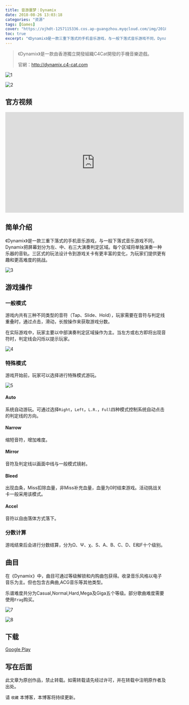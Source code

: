 ```yaml
---
title: 音游噩梦：Dynamix
date: 2018-08-26 13:03:18
categories: "资源"
tags: [Games]
cover: "https://ojhdt-1257115336.cos.ap-guangzhou.myqcloud.com/img/20180826/0.png"
toc: true
excerpt: "《Dynamix》是一款三重下落式的手机音乐游戏，与一般下落式音乐游戏不同，Dynamix把屏幕划分为左、中、右三大演奏判定区域。每个区域将单独演奏一种乐器的音轨。三区式的玩法设计令到游戏关卡有更丰富的变化，为玩家们提供更有趣和更高难度的挑战。"
---
```

>《Dynamix》是一款由香港獨立開發組織C4Cat開發的手機音樂遊戲。
>
>官網：http://dynamix.c4-cat.com

![1](https://ojhdt-1257115336.cos.ap-guangzhou.myqcloud.com/img/20180826/1.png)

![2](https://ojhdt-1257115336.cos.ap-guangzhou.myqcloud.com/img/20180826/2.png)

## 官方视频

<iframe width="560" height="315" src="https://www.youtube.com/embed/Dph6gHJB7SI?rel=0" frameborder="0" allow="autoplay; encrypted-media" allowfullscreen></iframe>

## 简单介绍

《Dynamix》是一款三重下落式的手机音乐游戏，与一般下落式音乐游戏不同，Dynamix把屏幕划分为左、中、右三大演奏判定区域。每个区域将单独演奏一种乐器的音轨。三区式的玩法设计令到游戏关卡有更丰富的变化，为玩家们提供更有趣和更高难度的挑战。

![3](https://ojhdt-1257115336.cos.ap-guangzhou.myqcloud.com/img/20180826/3.png)

## 游戏操作

### 一般模式

游戏内共有三种不同类型的音符（Tap、Slide、Hold），玩家需要在音符与判定线重叠时，通过点击，滑动，长按操作来获取游戏分数。

在实际游戏中，玩家主要以中部演奏判定区域操作为主。当左方或右方即将出现音符时，判定线会闪烁以提示玩家。

![4](https://ojhdt-1257115336.cos.ap-guangzhou.myqcloud.com/img/20180826/4.png)

### 特殊模式

游戏开始前，玩家可以选择进行特殊模式游玩。

![5](https://ojhdt-1257115336.cos.ap-guangzhou.myqcloud.com/img/20180826/5.png)

#### Auto

系统自动游玩。可通过选择`Right`，`Left`，`L.R.`，`Full`四种模式控制系统自动点击的判定线的方向。

#### Narrow

缩短音符，增加难度。

#### Mirror

音符及判定线以画面中线与一般模式镜射。

#### Bleed

出现血条，Miss扣除血量，非Miss补充血量，血量为0时结束游戏。活动挑战关卡一般采用该模式。

#### Accel

音符以自由落体方式落下。

### 分数计算

游戏结束后会进行分数结算，分为Ω、Ψ、χ、S、A、B、C、D、E和F十个级别。


## 曲目

在《Dynamix》中，曲目可通过等级解锁和内购曲包获得。收录音乐风格以电子音乐为主。但也包含古典曲,ACG音乐等其他类型。


乐谱难度共分为Casual,Normal,Hard,Mega及Giga五个等级。部分歌曲难度需要使用`Frag`购买。

![7](https://ojhdt-1257115336.cos.ap-guangzhou.myqcloud.com/img/20180826/7.png)

![8](https://ojhdt-1257115336.cos.ap-guangzhou.myqcloud.com/img/20180826/8.png)

## 下载
[Google Play](https://play.google.com/store/apps/details?id=com.c4cat.dynamix)

## 写在后面
此文章为原创作品，禁止转载。如需转载请先经过许可，并在转载中注明原作者及出处。

请 `收藏` 本博客，本博客将持续更新。
